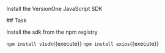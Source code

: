Install the VersionOne JavaScript SDK

## Task

Install the sdk from the npm registry

`npm install v1sdk`{{execute}}
`npm install axios`{{execute}}
